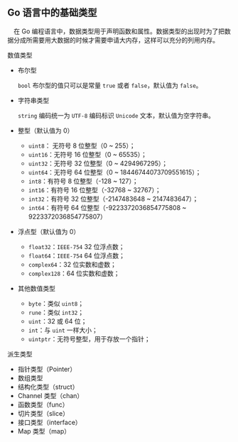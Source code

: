 ## Go 语言中的基础类型

&ensp;&ensp;在 Go 编程语言中，数据类型用于声明函数和属性。数据类型的出现时为了把数据分成所需要用大数据的时候才需要申请大内存，这样可以充分的列用内存。


数值类型

- 布尔型

    ```bool``` 布尔型的值只可以是常量 ```true``` 或者 ```false```，默认值为 ```false```。
    
- 字符串类型

    ```string``` 编码统一为 ```UTF-8``` 编码标识 ```Unicode``` 文本，默认值为空字符串。
    
- 整型（默认值为 0）

    - ```uint8```： 无符号 8 位整型（0 ~ 255）；
    - ```uint16```：无符号 16 位整型（0 ~ 65535）；
    - ```uint32```：无符号 32 位整型（0 ~ 4294967295）；
    - ```uint64```：无符号 64 位整型（0 ~ 18446744073709551615）；
    - ```int8```：有符号 8 位整型（-128 ~ 127）；
    - ```int16```：有符号 16 位整型（-32768 ~ 32767）；
    - ```int32```：有符号 32 位整型（-2147483648 ~ 2147483647）；
    - ```int64```：有符号 64 位整型（-9223372036854775808 ~ 9223372036854775807）

- 浮点型（默认值为 0）

    - ```float32```：```IEEE-754``` 32 位浮点数；
    - ```float64```：```IEEE-754``` 64 位浮点数；
    - ```complex64```：32 位实数和虚数；
    - ```complex128```：64 位实数和虚数；

- 其他数值类型

    - ```byte```：类似 ```uint8```；
    - ```rune```：类似 ```int32```；
    - ```uint```：32 或 64 位；
    - ```int```：与 ```uint``` 一样大小；
    - ```uintptr```：无符号整型，用于存放一个指针；

派生类型

- 指针类型（Pointer）
- 数组类型
- 结构化类型（struct）
- Channel 类型（chan）
- 函数类型（func）
- 切片类型（slice）
- 接口类型（interface）
- Map 类型（map）